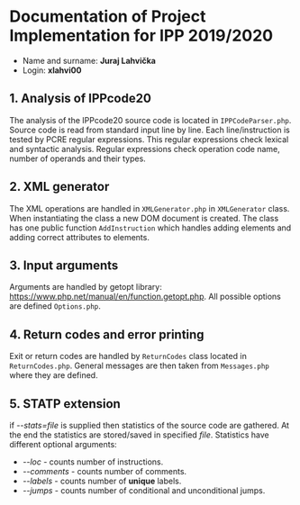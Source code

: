 # Documentation of Project Implementation for IPP 2019/2020
* Name and surname: **Juraj Lahvička**
* Login: <b>xlahvi00</b>

## 1. Analysis of IPPcode20

The analysis of the IPPcode20 source code is located in `IPPCodeParser.php`. Source code is read from standard input line by line. Each line/instruction is tested by PCRE regular expressions. This regular expressions check lexical and syntactic analysis. Regular expressions check operation code name, number of operands and their types. 

## 2. XML generator

The XML operations are handled in `XMLGenerator.php` in `XMLGenerator` class. When instantiating the class a new DOM document is created. The class has one public function `AddInstruction` which handles adding elements and adding correct attributes to elements.

## 3. Input arguments

Arguments are handled by getopt library: <https://www.php.net/manual/en/function.getopt.php>. All possible options are defined `Options.php`.

## 4. Return codes and error printing

Exit or return codes are handled by `ReturnCodes` class located in `ReturnCodes.php`. General messages are then taken from `Messages.php` where they are defined.

## 5. STATP extension

if _--stats=file_ is supplied then statistics of the source code are gathered. At the end the statistics are stored/saved in specified _file_. Statistics have different optional arguments:
* _--loc_ - counts number of instructions.
* _--comments_ - counts number of comments.
* _--labels_ - counts number of **unique** labels.
* _--jumps_ - counts number of conditional and unconditional jumps. 
